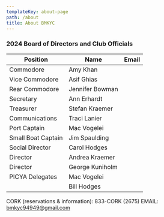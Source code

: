 ```yaml
---
templateKey: about-page
path: /about
title: About BMKYC
---
```

### 2024 Board of Directors and Club Officials

| Position           | Name            | Email |
| ------------------ | --------------- | ----- |
| Commodore          | Amy Khan        |       |
| Vice Commodore     | Asif Ghias      |       |
| Rear Commodore     | Jennifer Bowman |       |
| Secretary          | Ann Erhardt     |       |
| Treasurer          | Stefan Kraemer  |       |
| Communications     | Traci Lanier    |       |
| Port Captain       | Mac Vogelei     |       |
| Small Boat Captain | Jim Spaulding   |       |
| Social Director    | Carol Hodges    |       |
| Director           | Andrea Kraemer  |       |
| Director           | George Kuniholm |       |
| PICYA Delegates    | Mac Vogelei     |       |
|                    | Bill Hodges     |       |

 CORK (reservations & information): 833-CORK (2675)
 EMAIL: bmkyc94949@gmail.com